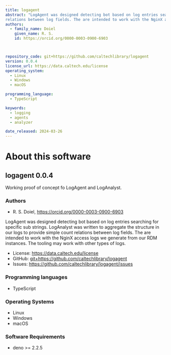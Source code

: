 ```yaml
---
title: logagent
abstract: "LogAgent was designed detecting bot based on log entries searching for specific sub strings. LogAnalyst was written to aggregate the structure in our logs to provide simple count 
relations between log fields. The are intended to work with the NginX access logs we generate from our RDM instances. The tooling may work with other types of logs."
authors:
  - family_name: Doiel
    given_name: R. S.
    id: https://orcid.org/0000-0003-0900-6903



repository_code: git+https://github.com/caltechlibrary/logagent
version: 0.0.4
license_url: https://data.caltech.edu/license
operating_system:
  - Linux
  - Windows
  - macOS

programming_language:
  - TypeScript

keywords:
  - logging
  - agents
  - analyzer

date_released: 2024-03-26
---
```


About this software
===================

## logagent 0.0.4

Working proof of concept fo LogAgent and LogAnalyst.

### Authors

- R. S. Doiel, <https://orcid.org/0000-0003-0900-6903>





LogAgent was designed detecting bot based on log entries searching for specific sub strings. LogAnalyst was written to aggregate the structure in our logs to provide simple count 
relations between log fields. The are intended to work with the NginX access logs we generate from our RDM instances. The tooling may work with other types of logs.

- License: <https://data.caltech.edu/license>
- GitHub: <git+https://github.com/caltechlibrary/logagent>
- Issues: <https://github.com/caltechlibrary/logagent/issues>

### Programming languages

- TypeScript


### Operating Systems

- Linux
- Windows
- macOS


### Software Requirements

- deno &gt;&#x3D; 2.2.5

